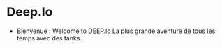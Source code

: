 # Deep.lo
* Bienvenue :
Welcome to DEEP.lo La plus grande aventure de tous les temps avec des tanks.
